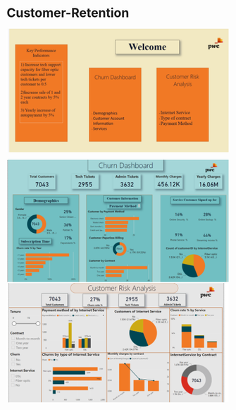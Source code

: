 # Customer-Retention

![Welcome Dashboard](https://github.com/Johar2503/Customer-Retention/blob/main/Customer%20Retention/Assets/Screenshot%202024-08-11%20014126.png)

![Churn Dashboard](https://github.com/Johar2503/Customer-Retention/blob/main/Customer%20Retention/Assets/Screenshot%202024-08-11%20014141.png)
![Customer Retention](https://github.com/Johar2503/Customer-Retention/blob/main/Customer%20Retention/Assets/Screenshot%202024-08-11%20014156.png)

